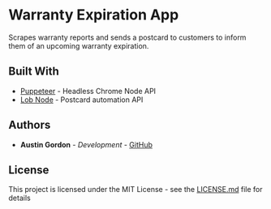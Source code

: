 # Warranty Expiration App

Scrapes warranty reports and sends a postcard to customers to inform them of an upcoming warranty expiration.

## Built With

* [Puppeteer](https://github.com/GoogleChrome/puppeteer) - Headless Chrome Node API
* [Lob Node](https://github.com/lob/lob-node) - Postcard automation API

## Authors

* **Austin Gordon** - *Development* - [GitHub](https://github.com/AustinLeeGordon)

## License

This project is licensed under the MIT License - see the [LICENSE.md](LICENSE.md) file for details